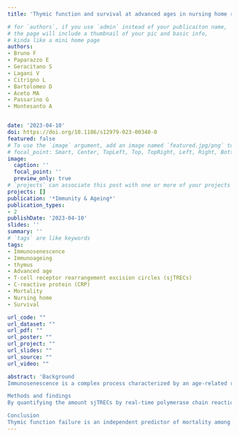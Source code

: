 ```yaml
---
title: 'Thymic function and survival at advanced ages in nursing home residents from Southern Italy'

# for `authors`, if you use `admin` instead of your publicaiton name,
# the page will include a thumbnail of your pic and basic info,
# kinda like a mini home page
authors:
- Bruno F
- Paparazzo E
- Geracitano S
- Lagani V
- Citrigno L
- Bartolomeo D
- Aceto MA
- Passarino G
- Montesanto A


date: '2023-04-10'
doi: https://doi.org/10.1186/s12979-023-00340-0
featured: false
# To use the `image` argument, add an image named `featured.jpg/png` to your page's folder.
# focal_point: Smart, Center, TopLeft, Top, TopRight, Left, Right, BottomLeft, Bottom, BottomRight.
image:
  caption: ''
  focal_point: ''
  preview_only: true
# `projects` can associate this post with one or more of your projects
projects: []
publication: '*Immunity & Ageing*'
publication_types:
- 2
publishDate: '2023-04-10'
slides: ''
summary: ''
# `tags` are like keywords
tags:
- Immunosenescence
- Immunoageing
- thymus
- Advanced age
- T-cell receptor rearrangement excision circles (sjTRECs)
- C-reactive protein (CRP)
- Mortality
- Nursing home
- Survival

url_code: ""
url_dataset: ""
url_pdf: ""
url_poster: ""
url_project: ""
url_slides: ""
url_source: ""
url_video: ""

abstract: 'Background
Immunosenescence is a complex process characterized by an age-related remodelling of immune system. The prominent effects of the immunosenescence process is the thymic involution and, consequently, the decreased numbers and functions of T cells. Since thymic involution results in a collapse of the T-cell receptor (TCR) repertoire, a reliable biomarker of its activity is represented by the quantification of signal joint T-cell receptor rearrangement excision circles (sjTRECs) levels. Although it is reasonable to think that thymic function could play a crucial role on elderly survival, only a few studies investigated the relationship between an accurate measurement of human thymic function and survival at old ages.

Methods and findings
By quantifying the amount sjTRECs by real-time polymerase chain reaction (PCR), the decrease in thymic output in 241 nursing home residents from Calabria (Southern Italy) was evaluated to investigate the relationship between thymic function and survival at old ages. We found that low sjTREC levels were associated with a significant increased risk of mortality at older ages. Nursing home residents with lower sjTREC exhibit a near 2-fold increase in mortality risk compared to those with sjTREC levels in a normal range.

Conclusion
Thymic function failure is an independent predictor of mortality among elderly nursing home residents. sjTREC represents a biomarker of effective ageing as its blood levels could anticipate individuals at high risk of negative health outcomes. The identification of these subjects is crucial to manage older people’s immune function and resilience, such as, for instance, to plan more efficient vaccinal campaigns in older populations.'
---
```


